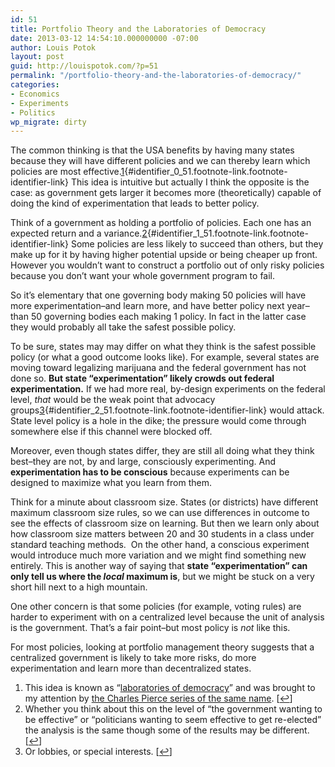 ```yaml
---
id: 51
title: Portfolio Theory and the Laboratories of Democracy
date: 2013-03-12 14:54:10.000000000 -07:00
author: Louis Potok
layout: post
guid: http://louispotok.com/?p=51
permalink: "/portfolio-theory-and-the-laboratories-of-democracy/"
categories:
- Economics
- Experiments
- Politics
wp_migrate: dirty
---
```

The common thinking is that the USA benefits by having many states because they will have different policies and we can thereby learn which policies are most effective.[1](#footnote_0_51 "This idea is known as &ldquo;laboratories of democracy&rdquo; and was brought to my attention by the Charles Pierce series of the same name."){#identifier_0_51.footnote-link.footnote-identifier-link} This idea is intuitive but actually I think the opposite is the case: as government gets larger it becomes more (theoretically) capable of doing the kind of experimentation that leads to better policy.

Think of a government as holding a portfolio of policies. Each one has an expected return and a variance.[2](#footnote_1_51 "Whether you think about this on the level of &ldquo;the government wanting to be effective&rdquo; or &ldquo;politicians wanting to seem effective to get re-elected&rdquo; the analysis is the same though some of the results may be different."){#identifier_1_51.footnote-link.footnote-identifier-link} Some policies are less likely to succeed than others, but they make up for it by having higher potential upside or being cheaper up front. However you wouldn&#8217;t want to construct a portfolio out of only risky policies because you don&#8217;t want your whole government program to fail.

So it&#8217;s elementary that one governing body making 50 policies will have more experimentation&#8211;and learn more, and have better policy next year&#8211;than 50 governing bodies each making 1 policy. In fact in the latter case they would probably all take the safest possible policy.

To be sure, states may may differ on what they think is the safest possible policy (or what a good outcome looks like). For example, several states are moving toward legalizing marijuana and the federal government has not done so. **But state &#8220;experimentation&#8221; likely crowds out federal experimentation.** If we had more real, by-design experiments on the federal level, _that_ would be the weak point that advocacy groups[3](#footnote_2_51 "Or lobbies, or special interests."){#identifier_2_51.footnote-link.footnote-identifier-link} would attack. State level policy is a hole in the dike; the pressure would come through somewhere else if this channel were blocked off.

Moreover, even though states differ, they are still all doing what they think best&#8211;they are not, by and large, consciously experimenting. And **experimentation has to be conscious** because experiments can be designed to maximize what you learn from them.

Think for a minute about classroom size. States (or districts) have different maximum classroom size rules, so we can use differences in outcome to see the effects of classroom size on learning. But then we learn only about how classroom size matters between 20 and 30 students in a class under standard teaching methods.  On the other hand, a conscious experiment would introduce much more variation and we might find something new entirely. This is another way of saying that **state &#8220;experimentation&#8221; can only tell us where the _local_ maximum is**, but we might be stuck on a very short hill next to a high mountain.

One other concern is that some policies (for example, voting rules) are harder to experiment with on a centralized level because the unit of analysis is the government. That&#8217;s a fair point&#8211;but most policy is _not_ like this.

For most policies, looking at portfolio management theory suggests that a centralized government is likely to take more risks, do more experimentation and learn more than decentralized states.

<ol class="footnotes">
  <li id="footnote_0_51" class="footnote">
    This idea is known as &#8220;<a href="http://en.wikipedia.org/wiki/Laboratories_of_democracy">laboratories of democracy</a>&#8221; and was brought to my attention by <a href="http://www.esquire.com/blogs/politics/The_Labs_Go_Cockfighting">the Charles Pierce series of the same name</a>. [<a href="#identifier_0_51" class="footnote-link footnote-back-link">&#8617;</a>]
  </li>
  <li id="footnote_1_51" class="footnote">
    Whether you think about this on the level of &#8220;the government wanting to be effective&#8221; or &#8220;politicians wanting to seem effective to get re-elected&#8221; the analysis is the same though some of the results may be different. [<a href="#identifier_1_51" class="footnote-link footnote-back-link">&#8617;</a>]
  </li>
  <li id="footnote_2_51" class="footnote">
    Or lobbies, or special interests. [<a href="#identifier_2_51" class="footnote-link footnote-back-link">&#8617;</a>]
  </li>
</ol>